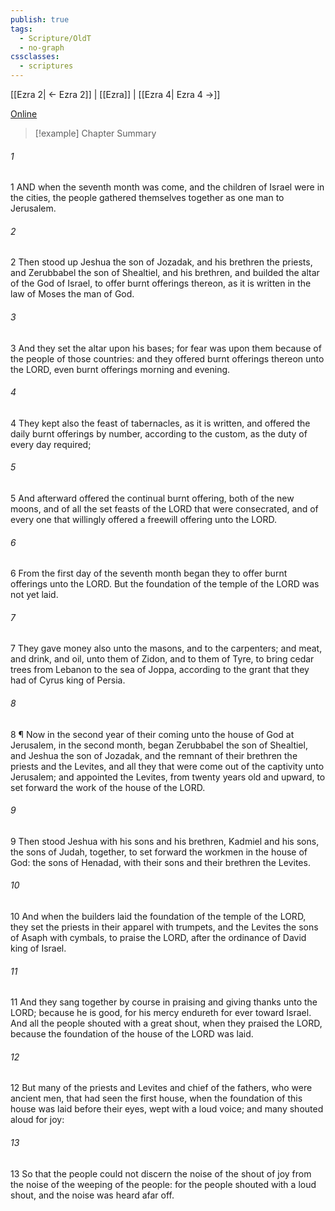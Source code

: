 ```yaml
---
publish: true
tags:
  - Scripture/OldT
  - no-graph
cssclasses:
  - scriptures
---
```

[[Ezra 2| ← Ezra 2]] | [[Ezra]] | [[Ezra 4| Ezra 4 →]]

[Online](https://churchofjesuschrist.org/study/scriptures/ot/ezra/3?lang=eng)

>[!example] Chapter Summary
>
###### 1
1 AND when the seventh month was come, and the children of Israel were in the cities, the people gathered themselves together as one man to Jerusalem.
###### 2
2 Then stood up Jeshua the son of Jozadak, and his brethren the priests, and Zerubbabel the son of Shealtiel, and his brethren, and builded the altar of the God of Israel, to offer burnt offerings thereon, as it is written in the law of Moses the man of God.
###### 3
3 And they set the altar upon his bases; for fear was upon them because of the people of those countries: and they offered burnt offerings thereon unto the LORD, even burnt offerings morning and evening.
###### 4
4 They kept also the feast of tabernacles, as it is written, and offered the daily burnt offerings by number, according to the custom, as the duty of every day required;
###### 5
5 And afterward offered the continual burnt offering, both of the new moons, and of all the set feasts of the LORD that were consecrated, and of every one that willingly offered a freewill offering unto the LORD.
###### 6
6 From the first day of the seventh month began they to offer burnt offerings unto the LORD.  But the foundation of the temple of the LORD was not yet laid.
###### 7
7 They gave money also unto the masons, and to the carpenters; and meat, and drink, and oil, unto them of Zidon, and to them of Tyre, to bring cedar trees from Lebanon to the sea of Joppa, according to the grant that they had of Cyrus king of Persia.
###### 8
8 ¶ Now in the second year of their coming unto the house of God at Jerusalem, in the second month, began Zerubbabel the son of Shealtiel, and Jeshua the son of Jozadak, and the remnant of their brethren the priests and the Levites, and all they that were come out of the captivity unto Jerusalem; and appointed the Levites, from twenty years old and upward, to set forward the work of the house of the LORD.
###### 9
9 Then stood Jeshua with his sons and his brethren, Kadmiel and his sons, the sons of Judah, together, to set forward the workmen in the house of God: the sons of Henadad, with their sons and their brethren the Levites.
###### 10
10 And when the builders laid the foundation of the temple of the LORD, they set the priests in their apparel with trumpets, and the Levites the sons of Asaph with cymbals, to praise the LORD, after the ordinance of David king of Israel.
###### 11
11 And they sang together by course in praising and giving thanks unto the LORD; because he is good, for his mercy endureth for ever toward Israel.  And all the people shouted with a great shout, when they praised the LORD, because the foundation of the house of the LORD was laid.
###### 12
12 But many of the priests and Levites and chief of the fathers, who were ancient men, that had seen the first house, when the foundation of this house was laid before their eyes, wept with a loud voice; and many shouted aloud for joy:
###### 13
13 So that the people could not discern the noise of the shout of joy from the noise of the weeping of the people: for the people shouted with a loud shout, and the noise was heard afar off.



